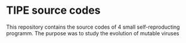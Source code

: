 # TIPE source codes

This repository contains the source codes of 4 small self-reproducting programm.
The purpose was to study the evolution of mutable viruses
